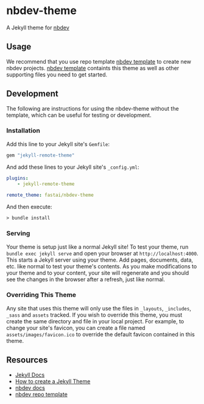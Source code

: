 # nbdev-theme

A Jekyll theme for [nbdev](https://nbdev.fast.ai)


## Usage

We recommend that you use repo template [nbdev template](https://github.com/fastai/nbdev_template/) to create new nbdev projects.  [nbdev template](https://github.com/fastai/nbdev_template/) containts this theme as well as other supporting files you need to get started.

## Development

The following are instructions for using the nbdev-theme without the template, which can be useful for testing or development.

### Installation

Add this line to your Jekyll site's `Gemfile`:

```ruby
gem "jekyll-remote-theme"
```

And add these lines to your Jekyll site's `_config.yml`:

```yaml
plugins:
    - jekyll-remote-theme
    
remote_theme: fastai/nbdev-theme
```

And then execute:

    > bundle install


### Serving

Your theme is setup just like a normal Jekyll site! To test your theme, run `bundle exec jekyll serve` and open your browser at `http://localhost:4000`. This starts a Jekyll server using your theme. Add pages, documents, data, etc. like normal to test your theme's contents. As you make modifications to your theme and to your content, your site will regenerate and you should see the changes in the browser after a refresh, just like normal.

### Overriding This Theme

Any site that uses this theme will only use the files in `_layouts`, `_includes`, `_sass` and `assets` tracked.  If you wish to override this theme, you must create the same directory and file in your local project.  For example, to change your site's favicon, you can create a file named `assets/images/favicon.ico` to override the default favicon contained in this theme.

## Resources

- [Jekyll Docs](https://jekyllrb.com/docs/)
- [How to create a Jekyll Theme](https://www.siteleaf.com/blog/making-your-first-jekyll-theme-part-2/)
- [nbdev docs](https://nbdev.fast.ai/)
- [nbdev repo template](https://github.com/fastai/nbdev_template)
